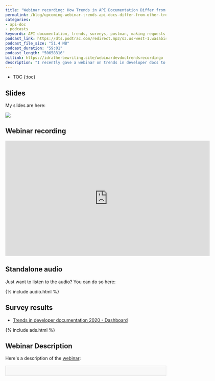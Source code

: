```yaml
---
title: "Webinar recording: How Trends in API Documentation Differ from other Tech Comm Trends"
permalink: /blog/upcoming-webinar-trends-api-docs-differ-from-other-trends/
categories:
- api-doc
- podcasts
keywords: API documentation, trends, surveys, postman, making requests
podcast_link: https://dts.podtrac.com/redirect.mp3/s3.us-west-1.wasabisys.com/idbwmedia.com/podcasts/devdoctrendswebinar.mp3
podcast_file_size: "51.4 MB"
podcast_duration: "59:01"
podcast_length: "50658316"
bitlink: https://idratherbewriting.site/webinardevdoctrendsrecordingo
description: "I recently gave a webinar on trends in developer docs to the STC Washington DC chapter on March 12, 2020. In this presentation, I presented the results and analysis of my Trends in Developer Documentation 2020 survey. A recording and audio file is available below."
---
```


* TOC
{:toc}

## Slides

My slides are here:

<a href="https://idratherbewriting.com/learnapidoc/slides/devdoctrends.html"><img style="max-width: 400px" src="https://s3.us-west-1.wasabisys.com/idbwmedia.com/images/api/trendstitleslideapidocpreso.png" /></a>

## Webinar recording

<iframe width="640" height="360" src="https://www.youtube.com/embed/UOc2g-yRFxw" frameborder="0" allow="accelerometer; autoplay; encrypted-media; gyroscope; picture-in-picture" allowfullscreen></iframe>

## Standalone audio

Just want to listen to the audio? You can do so here:

{% include audio.html %}

## Survey results

* [Trends in developer documentation 2020 - Dashboard](https://www.questionpro.com/t/PGhS9ZgCFE)

{% include ads.html %}

## Webinar Description

Here's a description of the [webinar](https://www.eventbrite.com/e/trends-in-developer-documentation-a-report-and-analysis-of-tools-workflows-and-challenges-for-tech-tickets-88992728647):

<div style="background-color: #f8f8f8; border: 1px solid #dedede; padding: 15px; margin: 15px 0px;">
<script>
         var settings = {
           "async": true,
           "crossDomain": true,
           "url": "https://www.eventbriteapi.com/v3/events/88992728647/?token={{site.eventbrite_public_token}}",
           "method": "GET"
         }

         $.ajax(settings).done(function (response) {
           console.log(response);

           var name = response.name.html;
           $("#eventName").append(name);
          var content = response.description.html;
           $("#eventDescription").append(content);
           var url = response.url;
           $("#eventLink").append('<p><i>To register for the workshop, <a href="' + url + '">view the event on EventBrite</a> and click the <b>Tickets</b> button.</i></p>');
         });
      </script>
      <h2><div id="eventName"></div></h2>
      <div id="eventDescription"></div>
</div>

<a href="https://www.eventbrite.com/e/trends-in-developer-documentation-a-report-and-analysis-of-tools-workflows-and-challenges-for-tech-tickets-88992728647"><button type="button" class="btn btn-warning">Register on Eventbrite</button></a>

## Webinar details

**Webinar:** How Trends in API Documentation Differ from other Tech Comm Trends<br/>
**Presenter:** Tom Johnson<br/>
**Date:** Thursday, March 12, 2020 <br/>
**Location:** Online<br/>
**Time:** 1:00 PM – 2:00 PM EDT<br/>
**Cost:** $0 to $15<br/>
